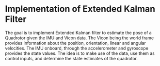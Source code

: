 # Implementation of Extended Kalman Filter
The goal is to implement Extended Kalman filter to estimate the pose of a Quadrotor given the IMU and Vicon data. The Vicon being the world frame provides information about the position, orientation, linear and angular velocities. The IMU onboard, through the accelerometer and gyroscope provides the state values. The idea is to make use of the data, use them as control inputs, and determine the state estimates of the quadrotor.
 
